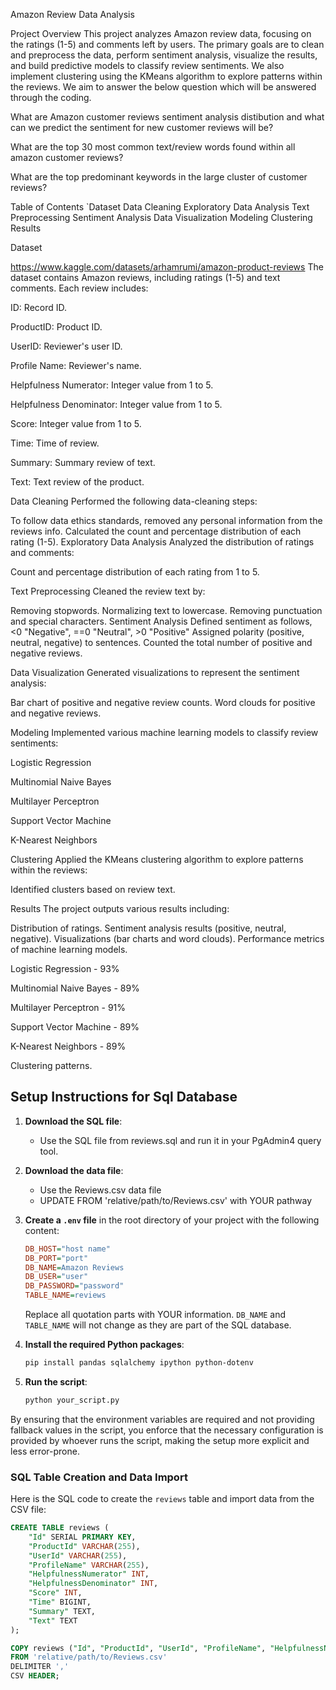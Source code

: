 Amazon Review Data Analysis

Project Overview
This project analyzes Amazon review data, focusing on the ratings (1-5) and comments left by users. The primary goals are to clean and preprocess the data, perform sentiment analysis, visualize the results, and build predictive models to classify review sentiments. We also implement clustering using the KMeans algorithm to explore patterns within the reviews. We aim to answer the below question which will be answered through the coding. 

  What are Amazon customer reviews sentiment analysis distibution and what can we predict the sentiment for new customer reviews will be?

  What are the top 30 most common text/review words found within all amazon customer reviews? 

  What are the top predominant keywords in the large cluster of customer reviews? 

Table of Contents
`Dataset
 Data Cleaning
 Exploratory Data Analysis
 Text Preprocessing
 Sentiment Analysis
 Data Visualization
 Modeling
 Clustering
 Results

Dataset
 
https://www.kaggle.com/datasets/arhamrumi/amazon-product-reviews
The dataset contains Amazon reviews, including ratings (1-5) and text comments. Each review includes:

ID: Record ID. 

ProductID: Product ID. 

UserID: Reviewer's user ID. 

Profile Name: Reviewer's name.  

Helpfulness Numerator: Integer value from 1 to 5.

Helpfulness Denominator: Integer value from 1 to 5.

Score: Integer value from 1 to 5.

Time: Time of review. 

Summary: Summary review of text. 

Text: Text review of the product.

Data Cleaning
Performed the following data-cleaning steps:

To follow data ethics standards, removed any personal information from the reviews info.
Calculated the count and percentage distribution of each rating (1-5).
Exploratory Data Analysis
Analyzed the distribution of ratings and comments:

Count and percentage distribution of each rating from 1 to 5.

Text Preprocessing
Cleaned the review text by:

Removing stopwords.
Normalizing text to lowercase.
Removing punctuation and special characters.
Sentiment Analysis
Defined sentiment as follows, <0 "Negative", ==0 "Neutral", >0 "Positive"
Assigned polarity (positive, neutral, negative) to sentences.
Counted the total number of positive and negative reviews.

Data Visualization
Generated visualizations to represent the sentiment analysis:

Bar chart of positive and negative review counts.
Word clouds for positive and negative reviews.

Modeling
Implemented various machine learning models to classify review sentiments:

Logistic Regression

Multinomial Naive Bayes

Multilayer Perceptron

Support Vector Machine

K-Nearest Neighbors


Clustering
Applied the KMeans clustering algorithm to explore patterns within the reviews:

Identified clusters based on review text.

Results
The project outputs various results including:

Distribution of ratings.
Sentiment analysis results (positive, neutral, negative).
Visualizations (bar charts and word clouds).
Performance metrics of machine learning models.

 Logistic Regression - 93%

 Multinomial Naive Bayes - 89%

 Multilayer Perceptron - 91%

 Support Vector Machine - 89%

 K-Nearest Neighbors - 89%

Clustering patterns.




## Setup Instructions for Sql Database

1. **Download the SQL file**:

    - Use the SQL file from reviews.sql and run it in your PgAdmin4 query tool.

2. **Download the data file**:

    - Use the Reviews.csv data file
    - UPDATE FROM 'relative/path/to/Reviews.csv' with YOUR pathway

3. **Create a `.env` file** in the root directory of your project with the following content:

    ```ini
    DB_HOST="host name"
    DB_PORT="port"
    DB_NAME=Amazon Reviews
    DB_USER="user"
    DB_PASSWORD="password"
    TABLE_NAME=reviews
    ```

    Replace all quotation parts with YOUR information. `DB_NAME` and `TABLE_NAME` will not change as they are part of the SQL database.

4. **Install the required Python packages**:

    ```sh
    pip install pandas sqlalchemy ipython python-dotenv
    ```

5. **Run the script**:

    ```sh
    python your_script.py
    ```

By ensuring that the environment variables are required and not providing fallback values in the script, you enforce that the necessary configuration is provided by whoever runs the script, making the setup more explicit and less error-prone.

### SQL Table Creation and Data Import

Here is the SQL code to create the `reviews` table and import data from the CSV file:

```sql
CREATE TABLE reviews (
    "Id" SERIAL PRIMARY KEY,
    "ProductId" VARCHAR(255),
    "UserId" VARCHAR(255),
    "ProfileName" VARCHAR(255),
    "HelpfulnessNumerator" INT,
    "HelpfulnessDenominator" INT,
    "Score" INT,
    "Time" BIGINT,
    "Summary" TEXT,
    "Text" TEXT
);

COPY reviews ("Id", "ProductId", "UserId", "ProfileName", "HelpfulnessNumerator", "HelpfulnessDenominator", "Score", "Time", "Summary", "Text")
FROM 'relative/path/to/Reviews.csv'
DELIMITER ','
CSV HEADER;
